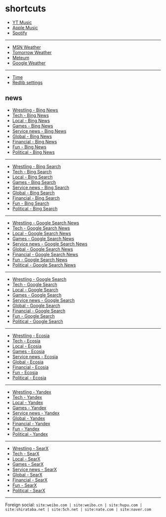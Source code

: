 # shortcuts

- [YT Music](https://music.youtube.com)
- [Apple Music](https://music.apple.com)
- [Spotify](https://open.spotify.com)

---

- [MSN Weather](https://www.msn.com/en-us/weather/maps/radar)
- [Tomorrow Weather](https://weather.tomorrow.io)
- [Meteum](https://meteum.ai/weather/search)
- [Google Weather](https://www.google.com/search?q=weather&udm=0&safe=off)

---

- [Time](https://time.is/?c=d3l1_3F_3j1_3Y1_3WXth2i2s.TAXfmrXc1Xo480Xz1Xa1Xb51ea29.4e4185.28571f.2d99db.abbd8.1bb85e.1c3b23Xw1Xv20240528Xh0Xi1XZ1XmXuXB1Xs0)
- [Redlib settings](https://redlib.freedit.eu/settings/restore/?theme=system&front_page=default&layout=card&wide=off&post_sort=top&comment_sort=top&show_nsfw=on&use_hls=off&hide_hls_notification=off&hide_awards=off&fixed_navbar=on&subscriptions=&filters=)

## news

- [Wrestling - Bing News](https://www.bing.com/news/search?q=%28ringsidenews+com%29+%7C+%28wrestlinginc+com%29+%7C+%28fightful+com%29+%7C+site%3Aringsidenews.com+%7C+site%3Awrestlinginc.com+%7C+site%3Afightful.com&qft=interval%3d"7")
- [Tech - Bing News](https://www.bing.com/news/search?q=msft+OR+aapl+OR+goog+OR+intc+OR+qcom+OR+%28ai+generate%29+OR+%28ai+generative%29+OR+%28ai+model%29+OR+%28ai+upscale%29+OR+ios+OR+%22windows+11%22+OR+%22windows+10%22+OR+%22windows+update%22&qft=interval%3d"7")
- [Local - Bing News](https://www.bing.com/news/search?q=site%3Anewsinfo.inquirer.net+%7C+site%3Anews.abs-cbn.com%2Fnews+%7C+site%3Aphilstar.com%2Fnation+%7C+site%3Agmanetwork.com%2Fnews%2Ftopstories+%7C+site%3Asports.inquirer.net+%7C+site%3Apop.inquirer.net&qft=interval%3d"7")
- [Games - Bing News](https://www.bing.com/news/search?qft=interval%3d"7"&q=genshin+OR+valorant+OR+%22wuthering+waves%22+OR+overwatch+OR+splitgate+OR+%28sonic+hedgehog%29+OR+%22sonic+team%22)
- [Service news - Bing News](https://www.bing.com/news/search?qft=interval%3d"7"&q=%22pc+game+pass%22+OR+%22game+pass+pc%22+OR+%22pc+gamepass%22+OR+%22gamepass+pc%22+OR+windscribe+OR+%22youtube+music%22+OR+%22youtube+premium%22+OR+%22apple+music%22+OR+firefox+OR+mozilla+OR+starlink+OR+perplexity)
- [Global - Bing News](https://www.bing.com/news/search?q=site%3Anewsnationnow.com%2Fworld+%7C+site%3Awsj.com%2Fworld+%7C+site%3Afrance24.com%2Fen%2Flive-news+%7C+site%3Acsmonitor.com%2Fworld+%7C+site%3Areuters.com%2Fworld&qft=interval%3d"7")
- [Financial - Bing News](https://www.bing.com/news/search?q=%28msft+%7C+aapl+%7C+goog+%7C+qcom+%7C+ttwo+%7C+intl+%7C+amd+%7C+arm%29+%28site%3Abenzinga.com+%7C+site%3Ainvesting.com%2Fnews+%7C+site%3Afinance.yahoo.com%2Fnews+%7C+site%3Atradingview.com%2Fnews%29&qft=interval%3d"7")
- [Fun - Bing News](https://www.bing.com/news/search?qft=interval%3d"7"&q=site:caranddriver.com/news+%7C+site:roadandtrack.com/news+%7C+site:jalopnik.com+%7C+site:topgear.com.ph/news+%7C+site:soranews24.com+%7C+site:hollywoodreporter.com/business/business-news+%7C+site:variety.com/2024/digital/news+%7C+site:variety.com/2024/biz/news+%7C+site:billboard.com/pro)
- [Political - Bing News](https://www.bing.com/news/search?qft=interval%3d"7"&q=(election+%7c+politics+%7c+nominee+%7c+candidate)+(site%3anewsnationnow.com+%7c+site%3awsj.com+%7c+site%3afrance24.com%2fus+%7c+site%3acsmonitor.com+%7c+site%3areuters.com+%7c+site%3aabs-cbn.com+%7c+site%3aphilstar.com+%7c+site%3agmanetwork.com+%7c+site%3ainquirer.net+%7c+site%3abenzinga.com+%7c+site%3ainvesting.com%2fnews+%7c+site%3afinance.yahoo.com%2fnews+%7c+site%3atradingview.com%2fnews))
<!-- Format: - [*queryTitle* - Bing News](https://www.bing.com/news/search?qft=interval%3d"7"&q=[query]) -->

---

- [Wrestling - Bing Search](https://www.bing.com/search?q=%28ringsidenews+com%29+%7C+%28wrestlinginc+com%29+%7C+%28fightful+com%29+%7C+site%3Aringsidenews.com+%7C+site%3Awrestlinginc.com+%7C+site%3Afightful.com&filters=ex1%3a%22ez1%22&mkt=en-US&setlang=en-us)
- [Tech - Bing Search](https://www.bing.com/search?q=msft+OR+aapl+OR+goog+OR+intc+OR+qcom+OR+%28ai+generate%29+OR+%28ai+generative%29+OR+%28ai+model%29+OR+%28ai+upscale%29+OR+ios+OR+%22windows+11%22+OR+%22windows+10%22+OR+%22windows+update%22&filters=ex1%3a%22ez1%22&mkt=en-US&setlang=en-us)
- [Local - Bing Search](https://www.bing.com/search?q=site%3Anewsinfo.inquirer.net+%7C+site%3Anews.abs-cbn.com%2Fnews+%7C+site%3Aphilstar.com%2Fnation+%7C+site%3Agmanetwork.com%2Fnews%2Ftopstories+%7C+site%3Asports.inquirer.net+%7C+site%3Apop.inquirer.net&filters=ex1%3a%22ez1%22&mkt=en-US&setlang=en-us)
- [Games - Bing Search](https://www.bing.com/search?filters=ex1%3a%22ez1%22&mkt=en-US&setlang=en-us&q=genshin+OR+valorant+OR+%22wuthering+waves%22+OR+overwatch+OR+splitgate+OR+%28sonic+hedgehog%29+OR+%22sonic+team%22)
- [Service news - Bing Search](https://www.bing.com/search?filters=ex1%3a%22ez1%22&mkt=en-US&setlang=en-us&q=%22pc+game+pass%22+OR+%22game+pass+pc%22+OR+%22pc+gamepass%22+OR+%22gamepass+pc%22+OR+windscribe+OR+%22youtube+music%22+OR+%22youtube+premium%22+OR+%22apple+music%22+OR+firefox+OR+mozilla+OR+starlink+OR+perplexity)
- [Global - Bing Search](https://www.bing.com/search?q=site%3Anewsnationnow.com%2Fworld+%7C+site%3Awsj.com%2Fworld+%7C+site%3Afrance24.com%2Fen%2Flive-news+%7C+site%3Acsmonitor.com%2Fworld+%7C+site%3Areuters.com%2Fworld&filters=ex1%3a%22ez1%22&mkt=en-US&setlang=en-us)
- [Financial - Bing Search](https://www.bing.com/search?q=%28msft+%7C+aapl+%7C+goog+%7C+qcom+%7C+ttwo+%7C+intl+%7C+amd+%7C+arm%29+%28site%3Abenzinga.com+%7C+site%3Ainvesting.com%2Fnews+%7C+site%3Afinance.yahoo.com%2Fnews+%7C+site%3Atradingview.com%2Fnews%29&filters=ex1%3a%22ez1%22&mkt=en-US&setlang=en-us)
- [Fun - Bing Search](https://www.bing.com/search?filters=ex1%3a%22ez1%22&mkt=en-US&setlang=en-us&q=site:caranddriver.com/news+%7C+site:roadandtrack.com/news+%7C+site:jalopnik.com+%7C+site:topgear.com.ph/news+%7C+site:soranews24.com+%7C+site:hollywoodreporter.com/business/business-news+%7C+site:variety.com/2024/digital/news+%7C+site:variety.com/2024/biz/news+%7C+site:billboard.com/pro)
- [Political - Bing Search](https://www.bing.com/search?filters=ex1%3a%22ez1%22&mkt=en-US&setlang=en-us&q=(election+%7c+politics+%7c+nominee+%7c+candidate)+(site%3anewsnationnow.com+%7c+site%3awsj.com+%7c+site%3afrance24.com%2fus+%7c+site%3acsmonitor.com+%7c+site%3areuters.com+%7c+site%3aabs-cbn.com+%7c+site%3aphilstar.com+%7c+site%3agmanetwork.com+%7c+site%3ainquirer.net+%7c+site%3abenzinga.com+%7c+site%3ainvesting.com%2fnews+%7c+site%3afinance.yahoo.com%2fnews+%7c+site%3atradingview.com%2fnews))
<!-- Format: - [*queryTitle* - Bing Search](https://www.bing.com/search?filters=ex1%3a%22ez1%22&mkt=en-US&setlang=en-us&q=[query]) -->

---

- [Wrestling - Google Search News](https://www.google.com/search?lr=lang_en&safe=off&tbs=qdr:d&tbm=nws&nfpr=1&q=%28ringsidenews+com%29+%7C+%28wrestlinginc+com%29+%7C+%28fightful+com%29+%7C+site%3Aringsidenews.com+%7C+site%3Awrestlinginc.com+%7C+site%3Afightful.com)
- [Tech - Google Search News](https://www.google.com/search?lr=lang_en&safe=off&tbs=qdr:d&tbm=nws&nfpr=1&q=msft+OR+aapl+OR+goog+OR+intc+OR+qcom+OR+%28ai+generate%29+OR+%28ai+generative%29+OR+%28ai+model%29+OR+%28ai+upscale%29+OR+ios+OR+%22windows+11%22+OR+%22windows+10%22+OR+%22windows+update%22)
- [Local - Google Search News](https://www.google.com/search?safe=off&tbs=qdr:d&tbm=nws&nfpr=1&q=site%3Anewsinfo.inquirer.net+%7C+site%3Anews.abs-cbn.com%2Fnews+%7C+site%3Aphilstar.com%2Fnation+%7C+site%3Agmanetwork.com%2Fnews%2Ftopstories+%7C+site%3Asports.inquirer.net+%7C+site%3Apop.inquirer.net)
- [Games - Google Search News](https://www.google.com/search?lr=lang_en&safe=off&tbs=qdr:d&tbm=nws&nfpr=1&q=genshin+OR+valorant+OR+%22wuthering+waves%22+OR+overwatch+OR+splitgate+OR+%28sonic+hedgehog%29+OR+%22sonic+team%22)
- [Service news - Google Search News](https://www.google.com/search?lr=lang_en&safe=off&tbs=qdr:d&tbm=nws&nfpr=1&q=%22pc+game+pass%22+OR+%22game+pass+pc%22+OR+%22pc+gamepass%22+OR+%22gamepass+pc%22+OR+windscribe+OR+%22youtube+music%22+OR+%22youtube+premium%22+OR+%22apple+music%22+OR+firefox+OR+mozilla+OR+starlink+OR+perplexity)
- [Global - Google Search News](https://www.google.com/search?lr=lang_en&safe=off&tbs=qdr:d&tbm=nws&nfpr=1&q=site%3Anewsnationnow.com%2Fworld+%7C+site%3Awsj.com%2Fworld+%7C+site%3Afrance24.com%2Fen%2Flive-news+%7C+site%3Acsmonitor.com%2Fworld+%7C+site%3Areuters.com%2Fworld)
- [Financial - Google Search News](https://www.google.com/search?lr=lang_en&safe=off&tbs=qdr:d&tbm=nws&nfpr=1&q=%28msft+%7C+aapl+%7C+goog+%7C+qcom+%7C+ttwo+%7C+intl+%7C+amd+%7C+arm%29+%28site%3Abenzinga.com+%7C+site%3Ainvesting.com%2Fnews+%7C+site%3Afinance.yahoo.com%2Fnews+%7C+site%3Atradingview.com%2Fnews%29)
- [Fun - Google Search News](https://www.google.com/search?lr=lang_en&safe=off&tbs=qdr:d&tbm=nws&nfpr=1&q=site:caranddriver.com/news+%7C+site:roadandtrack.com/news+%7C+site:jalopnik.com+%7C+site:topgear.com.ph/news+%7C+site:soranews24.com+%7C+site:hollywoodreporter.com/business/business-news+%7C+site:variety.com/2024/digital/news+%7C+site:variety.com/2024/biz/news+%7C+site:billboard.com/pro)
- [Political - Google Search News](https://www.google.com/search?lr=lang_en&safe=off&tbs=qdr:d&tbm=nws&nfpr=1&q=(election+%7c+politics+%7c+nominee+%7c+candidate)+(site%3anewsnationnow.com+%7c+site%3awsj.com+%7c+site%3afrance24.com%2fus+%7c+site%3acsmonitor.com+%7c+site%3areuters.com+%7c+site%3aabs-cbn.com+%7c+site%3aphilstar.com+%7c+site%3agmanetwork.com+%7c+site%3ainquirer.net+%7c+site%3abenzinga.com+%7c+site%3ainvesting.com%2fnews+%7c+site%3afinance.yahoo.com%2fnews+%7c+site%3atradingview.com%2fnews))
<!-- Format: - [*queryTitle* - Google Search News](https://www.google.com/search?lr=lang_en&safe=off&tbs=qdr:d&tbm=nws&nfpr=1&q=[query]) -->

---

- [Wrestling - Google Search](https://www.google.com/search?q=%28ringsidenews+com%29+%7C+%28wrestlinginc+com%29+%7C+%28fightful+com%29+%7C+site%3Aringsidenews.com+%7C+site%3Awrestlinginc.com+%7C+site%3Afightful.com&start=20&tbs=qdr:d&safe=off&filter=0&nfpr=1&lr=lang_en)
- [Tech - Google Search](https://www.google.com/search?q=msft+OR+aapl+OR+goog+OR+intc+OR+qcom+OR+%28ai+generate%29+OR+%28ai+generative%29+OR+%28ai+model%29+OR+%28ai+upscale%29+OR+ios+OR+%22windows+11%22+OR+%22windows+10%22+OR+%22windows+update%22&start=20&tbs=qdr:d&safe=off&filter=0&nfpr=1&lr=lang_en)
- [Local - Google Search](https://www.google.com/search?q=site%3Anewsinfo.inquirer.net+%7C+site%3Anews.abs-cbn.com%2Fnews+%7C+site%3Aphilstar.com%2Fnation+%7C+site%3Agmanetwork.com%2Fnews%2Ftopstories+%7C+site%3Asports.inquirer.net+%7C+site%3Apop.inquirer.net&start=20&tbs=qdr:d&safe=off&filter=0&nfpr=1)
- [Games - Google Search](https://www.google.com/search?tbs=qdr:d&safe=off&filter=0&nfpr=1&lr=lang_en&q=genshin+OR+valorant+OR+%22wuthering+waves%22+OR+overwatch+OR+splitgate+OR+%28sonic+hedgehog%29+OR+%22sonic+team%22)
- [Service news - Google Search](https://www.google.com/search?tbs=qdr:d&safe=off&filter=0&nfpr=1&lr=lang_en&q=%22pc+game+pass%22+OR+%22game+pass+pc%22+OR+%22pc+gamepass%22+OR+%22gamepass+pc%22+OR+windscribe+OR+%22youtube+music%22+OR+%22youtube+premium%22+OR+%22apple+music%22+OR+firefox+OR+mozilla+OR+starlink+OR+perplexity)
- [Global - Google Search](https://www.google.com/search?q=site%3Anewsnationnow.com%2Fworld+%7C+site%3Awsj.com%2Fworld+%7C+site%3Afrance24.com%2Fen%2Flive-news+%7C+site%3Acsmonitor.com%2Fworld+%7C+site%3Areuters.com%2Fworld&start=20&tbs=qdr:d&safe=off&filter=0&nfpr=1&lr=lang_en)
- [Financial - Google Search](https://www.google.com/search?q=%28msft+%7C+aapl+%7C+goog+%7C+qcom+%7C+ttwo+%7C+intl+%7C+amd+%7C+arm%29+%28site%3Abenzinga.com+%7C+site%3Ainvesting.com%2Fnews+%7C+site%3Afinance.yahoo.com%2Fnews+%7C+site%3Atradingview.com%2Fnews%29&start=20&tbs=qdr:d&safe=off&filter=0&nfpr=1&lr=lang_en)
- [Fun - Google Search](https://www.google.com/search?tbs=qdr:d&safe=off&filter=0&nfpr=1&start=20&q=site:caranddriver.com/news+%7C+site:roadandtrack.com/news+%7C+site:jalopnik.com+%7C+site:topgear.com.ph/news+%7C+site:soranews24.com+%7C+site:hollywoodreporter.com/business/business-news+%7C+site:variety.com/2024/digital/news+%7C+site:variety.com/2024/biz/news+%7C+site:billboard.com/pro)
- [Political - Google Search](https://www.google.com/search?tbs=qdr:d&safe=off&filter=0&nfpr=1&lr=lang_en&q=(election+%7c+politics+%7c+nominee+%7c+candidate)+(site%3anewsnationnow.com+%7c+site%3awsj.com+%7c+site%3afrance24.com%2fus+%7c+site%3acsmonitor.com+%7c+site%3areuters.com+%7c+site%3aabs-cbn.com+%7c+site%3aphilstar.com+%7c+site%3agmanetwork.com+%7c+site%3ainquirer.net+%7c+site%3abenzinga.com+%7c+site%3ainvesting.com%2fnews+%7c+site%3afinance.yahoo.com%2fnews+%7c+site%3atradingview.com%2fnews))
<!-- Format: - [*queryTitle* - Google Search](https://www.google.com/search?tbs=qdr:d&safe=off&filter=0&nfpr=1&lr=lang_en&q=[query]) -->

---

- [Wrestling - Ecosia](https://www.ecosia.org/search?q=%28ringsidenews+com%29+%7C+%28wrestlinginc+com%29+%7C+%28fightful+com%29+%7C+site%3Aringsidenews.com+%7C+site%3Awrestlinginc.com+%7C+site%3Afightful.com&freshness=day)
- [Tech - Ecosia](https://www.ecosia.org/search?q=msft+OR+aapl+OR+goog+OR+intc+OR+qcom+OR+%28ai+generate%29+OR+%28ai+generative%29+OR+%28ai+model%29+OR+%28ai+upscale%29+OR+ios+OR+%22windows+11%22+OR+%22windows+10%22+OR+%22windows+update%22&freshness=day)
- [Local - Ecosia](https://www.ecosia.org/search?q=site%3Anewsinfo.inquirer.net+%7C+site%3Anews.abs-cbn.com%2Fnews+%7C+site%3Aphilstar.com%2Fnation+%7C+site%3Agmanetwork.com%2Fnews%2Ftopstories+%7C+site%3Asports.inquirer.net+%7C+site%3Apop.inquirer.net&freshness=day)
- [Games - Ecosia](https://www.ecosia.org/search?freshness=day&q=genshin+OR+valorant+OR+%22wuthering+waves%22+OR+overwatch+OR+splitgate+OR+%28sonic+hedgehog%29+OR+%22sonic+team%22)
- [Service news - Ecosia](https://www.ecosia.org/search?freshness=day&q=%22pc+game+pass%22+OR+%22game+pass+pc%22+OR+%22pc+gamepass%22+OR+%22gamepass+pc%22+OR+windscribe+OR+%22youtube+music%22+OR+%22youtube+premium%22+OR+%22apple+music%22+OR+firefox+OR+mozilla+OR+starlink+OR+perplexity)
- [Global - Ecosia](https://www.ecosia.org/search?q=site%3Anewsnationnow.com%2Fworld+%7C+site%3Awsj.com%2Fworld+%7C+site%3Afrance24.com%2Fen%2Flive-news+%7C+site%3Acsmonitor.com%2Fworld+%7C+site%3Areuters.com%2Fworld&freshness=day)
- [Financial - Ecosia](https://www.ecosia.org/search?q=%28msft+%7C+aapl+%7C+goog+%7C+qcom+%7C+ttwo+%7C+intl+%7C+amd+%7C+arm%29+%28site%3Abenzinga.com+%7C+site%3Ainvesting.com%2Fnews+%7C+site%3Afinance.yahoo.com%2Fnews+%7C+site%3Atradingview.com%2Fnews%29&freshness=day)
- [Fun - Ecosia](https://www.ecosia.org/search?freshness=day&q=site:caranddriver.com/news+%7C+site:roadandtrack.com/news+%7C+site:jalopnik.com+%7C+site:topgear.com.ph/news+%7C+site:soranews24.com+%7C+site:hollywoodreporter.com/business/business-news+%7C+site:variety.com/2024/digital/news+%7C+site:variety.com/2024/biz/news+%7C+site:billboard.com/pro)
- [Political - Ecosia](https://www.ecosia.org/search?freshness=day&q=(election+%7c+politics+%7c+nominee+%7c+candidate)+(site%3anewsnationnow.com+%7c+site%3awsj.com+%7c+site%3afrance24.com%2fus+%7c+site%3acsmonitor.com+%7c+site%3areuters.com+%7c+site%3aabs-cbn.com+%7c+site%3aphilstar.com+%7c+site%3agmanetwork.com+%7c+site%3ainquirer.net+%7c+site%3abenzinga.com+%7c+site%3ainvesting.com%2fnews+%7c+site%3afinance.yahoo.com%2fnews+%7c+site%3atradingview.com%2fnews))
<!-- Format: - [*queryTitle* - Ecosia](https://www.ecosia.org/search?freshness=day&q=[query]) -->

---

- [Wrestling - Yandex](https://yandex.com/search/?text=%28ringsidenews+com%29+%7C+%28wrestlinginc+com%29+%7C+%28fightful+com%29+%7C+site%3Aringsidenews.com+%7C+site%3Awrestlinginc.com+%7C+site%3Afightful.com&within=77&noreask=1)
- [Tech - Yandex](https://yandex.com/search/?text=msft+OR+aapl+OR+goog+OR+intc+OR+qcom+OR+%28ai+generate%29+OR+%28ai+generative%29+OR+%28ai+model%29+OR+%28ai+upscale%29+OR+ios+OR+%22windows+11%22+OR+%22windows+10%22+OR+%22windows+update%22&within=77&noreask=1)
- [Local - Yandex](https://yandex.com/search/?text=site%3Anewsinfo.inquirer.net+%7C+site%3Anews.abs-cbn.com%2Fnews+%7C+site%3Aphilstar.com%2Fnation+%7C+site%3Agmanetwork.com%2Fnews%2Ftopstories+%7C+site%3Asports.inquirer.net+%7C+site%3Apop.inquirer.net&within=77&noreask=1)
- [Games - Yandex](https://yandex.com/search/?within=77&noreask=1&text=genshin+OR+valorant+OR+%22wuthering+waves%22+OR+overwatch+OR+splitgate+OR+%28sonic+hedgehog%29+OR+%22sonic+team%22)
- [Service news - Yandex](https://yandex.com/search/?within=77&noreask=1&text=%22pc+game+pass%22+OR+%22game+pass+pc%22+OR+%22pc+gamepass%22+OR+%22gamepass+pc%22+OR+windscribe+OR+%22youtube+music%22+OR+%22youtube+premium%22+OR+%22apple+music%22+OR+firefox+OR+mozilla+OR+starlink+OR+perplexity)
- [Global - Yandex](https://yandex.com/search/?text=site%3Anewsnationnow.com%2Fworld+%7C+site%3Awsj.com%2Fworld+%7C+site%3Afrance24.com%2Fen%2Flive-news+%7C+site%3Acsmonitor.com%2Fworld+%7C+site%3Areuters.com%2Fworld&within=77&noreask=1)
- [Financial - Yandex](https://yandex.com/search/?text=%28msft+%7C+aapl+%7C+goog+%7C+qcom+%7C+ttwo+%7C+intl+%7C+amd+%7C+arm%29+%28site%3Abenzinga.com+%7C+site%3Ainvesting.com%2Fnews+%7C+site%3Afinance.yahoo.com%2Fnews+%7C+site%3Atradingview.com%2Fnews%29&within=77&noreask=1)
- [Fun - Yandex](https://yandex.com/search/?within=77&noreask=1&text=site:caranddriver.com/news+%7C+site:roadandtrack.com/news+%7C+site:jalopnik.com+%7C+site:topgear.com.ph/news+%7C+site:soranews24.com+%7C+site:hollywoodreporter.com/business/business-news+%7C+site:variety.com/2024/digital/news+%7C+site:variety.com/2024/biz/news+%7C+site:billboard.com/pro)
- [Political - Yandex](https://yandex.com/search/?within=77&noreask=1&text=(election+%7c+politics+%7c+nominee+%7c+candidate)+(site%3anewsnationnow.com+%7c+site%3awsj.com+%7c+site%3afrance24.com%2fus+%7c+site%3acsmonitor.com+%7c+site%3areuters.com+%7c+site%3aabs-cbn.com+%7c+site%3aphilstar.com+%7c+site%3agmanetwork.com+%7c+site%3ainquirer.net+%7c+site%3abenzinga.com+%7c+site%3ainvesting.com%2fnews+%7c+site%3afinance.yahoo.com%2fnews+%7c+site%3atradingview.com%2fnews))
<!-- Format: - [*queryTitle* - Yandex](https://yandex.com/search/?within=77&noreask=1&text=[query]) -->

---

- [Wrestling - SearX](https://searx.tiekoetter.com/search?language=en-US&time_range=day&safesearch=0&pageno=3&q=%28ringsidenews+com%29+%7C+%28wrestlinginc+com%29+%7C+%28fightful+com%29+%7C+site%3Aringsidenews.com+%7C+site%3Awrestlinginc.com+%7C+site%3Afightful.com)
- [Tech - SearX](https://searx.tiekoetter.com/search?language=en-US&time_range=day&safesearch=0&pageno=3&q=msft+OR+aapl+OR+goog+OR+intc+OR+qcom+OR+%28ai+generate%29+OR+%28ai+generative%29+OR+%28ai+model%29+OR+%28ai+upscale%29+OR+ios+OR+%22windows+11%22+OR+%22windows+10%22+OR+%22windows+update%22)
- [Local - SearX](https://searx.tiekoetter.com/search?language=en-US&time_range=day&safesearch=0&pageno=3&q=site%3Anewsinfo.inquirer.net+%7C+site%3Anews.abs-cbn.com%2Fnews+%7C+site%3Aphilstar.com%2Fnation+%7C+site%3Agmanetwork.com%2Fnews%2Ftopstories+%7C+site%3Asports.inquirer.net+%7C+site%3Apop.inquirer.net)
- [Games - SearX](https://searx.tiekoetter.com/search?language=en-US&time_range=day&safesearch=0&pageno=3&q=genshin+OR+valorant+OR+%22wuthering+waves%22+OR+overwatch+OR+splitgate+OR+%28sonic+hedgehog%29+OR+%22sonic+team%22)
- [Service news - SearX](https://searx.tiekoetter.com/search?language=en-US&time_range=day&safesearch=0&pageno=3&q=%22pc+game+pass%22+OR+%22game+pass+pc%22+OR+%22pc+gamepass%22+OR+%22gamepass+pc%22+OR+windscribe+OR+%22youtube+music%22+OR+%22youtube+premium%22+OR+%22apple+music%22+OR+firefox+OR+mozilla+OR+starlink+OR+perplexity)
- [Global - SearX](https://searx.tiekoetter.com/search?language=en-US&time_range=day&safesearch=0&pageno=3&q=site%3Anewsnationnow.com%2Fworld+%7C+site%3Awsj.com%2Fworld+%7C+site%3Afrance24.com%2Fen%2Flive-news+%7C+site%3Acsmonitor.com%2Fworld+%7C+site%3Areuters.com%2Fworld)
- [Financial - SearX](https://searx.tiekoetter.com/search?language=en-US&time_range=day&safesearch=0&pageno=3&q=%28msft+%7C+aapl+%7C+goog+%7C+qcom+%7C+ttwo+%7C+intl+%7C+amd+%7C+arm%29+%28site%3Abenzinga.com+%7C+site%3Ainvesting.com%2Fnews+%7C+site%3Afinance.yahoo.com%2Fnews+%7C+site%3Atradingview.com%2Fnews%29)
- [Fun - SearX](https://searx.tiekoetter.com/search?language=en-US&time_range=day&safesearch=0&pageno=3&q=site:caranddriver.com/news+%7C+site:roadandtrack.com/news+%7C+site:jalopnik.com+%7C+site:topgear.com.ph/news+%7C+site:soranews24.com+%7C+site:hollywoodreporter.com/business/business-news+%7C+site:variety.com/2024/digital/news+%7C+site:variety.com/2024/biz/news+%7C+site:billboard.com/pro)
- [Political - SearX](https://searx.tiekoetter.com/search?language=en-US&time_range=day&safesearch=0&pageno=3&q=(election+%7c+politics+%7c+nominee+%7c+candidate)+(site%3anewsnationnow.com+%7c+site%3awsj.com+%7c+site%3afrance24.com%2fus+%7c+site%3acsmonitor.com+%7c+site%3areuters.com+%7c+site%3aabs-cbn.com+%7c+site%3aphilstar.com+%7c+site%3agmanetwork.com+%7c+site%3ainquirer.net+%7c+site%3abenzinga.com+%7c+site%3ainvesting.com%2fnews+%7c+site%3afinance.yahoo.com%2fnews+%7c+site%3atradingview.com%2fnews))
<!-- Format: - [*queryTitle* - SearX](https://searx.tiekoetter.com/search?language=en-US&time_range=day&safesearch=0&pageno=3&q=[query]) -->

<!-- --- -->

<!-- - [*queryTitle* - Brave Search](https://search.brave.com/search?tf=pd&q=[query]) -->
<!-- - [*queryTitle* - swisscows.com](https://swisscows.com/en/web?freshness=Day&query[query]) -->
<!-- [*queryTitle* - Baidu](https://www.baidu.com/s?gpc=stf%3D1720245017%2C1720331417%7Cstftype%3D1&wd=[query]) -->
<!-- Format: - [*queryTitle* - You.com](https://you.com/search?q=[query]) -->
<!-- Format: - [*queryTitle* - DuckDuckGo](https://duckduckgo.com/?df=d&assist=true&q=[query]) -->

<!-- --- -->

---

Foreign social: `site:weibo.com | site:weibo.cn | site:hupu.com | site:shirataba.net | site:5ch.net | site:nate.com | site:naver.com`
